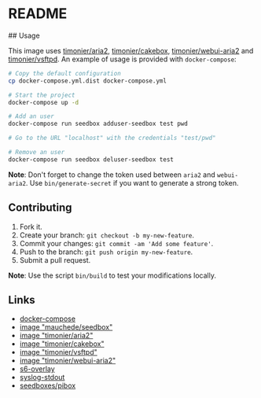 # README

## Usage

This image uses [timonier/aria2](https://github.com/timonier/aria2), [timonier/cakebox](https://github.com/timonier/cakebox), [timonier/webui-aria2](https://github.com/timonier/webui-aria2) and [timonier/vsftpd](https://github.com/timonier/vsftpd). An example of usage is provided with `docker-compose`:

```sh
# Copy the default configuration
cp docker-compose.yml.dist docker-compose.yml

# Start the project
docker-compose up -d

# Add an user
docker-compose run seedbox adduser-seedbox test pwd

# Go to the URL "localhost" with the credentials "test/pwd"

# Remove an user
docker-compose run seedbox deluser-seedbox test
```

__Note__: Don't forget to change the token used between `aria2` and `webui-aria2`. Use `bin/generate-secret` if you want to generate a strong token.

## Contributing

1. Fork it.
2. Create your branch: `git checkout -b my-new-feature`.
3. Commit your changes: `git commit -am 'Add some feature'`.
4. Push to the branch: `git push origin my-new-feature`.
5. Submit a pull request.

__Note__: Use the script `bin/build` to test your modifications locally.

## Links

* [docker-compose](https://docs.docker.com/compose/)
* [image "mauchede/seedbox"](https://hub.docker.com/r/mauchede/seedbox/)
* [image "timonier/aria2"](https://hub.docker.com/r/timonier/aria2/)
* [image "timonier/cakebox"](https://hub.docker.com/r/timonier/cakebox/)
* [image "timonier/vsftpd"](https://hub.docker.com/r/timonier/vsftpd/)
* [image "timonier/webui-aria2"](https://hub.docker.com/r/timonier/webui-aria2/)
* [s6-overlay](https://github.com/just-containers/s6-overlay)
* [syslog-stdout](https://github.com/timonier/syslog-stdout)
* [seedboxes/pibox](https://github.com/seedboxes/pibox)
